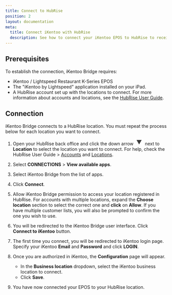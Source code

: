 ```yaml
---
title: Connect to HubRise
position: 2
layout: documentation
meta:
  title: Connect iKentoo with HubRise
  description: See how to connect your iKentoo EPOS to HubRise to receive orders from all your connected apps. Connection is simple.
---
```


## Prerequisites

To establish the connection, iKentoo Bridge requires:

- iKentoo / Lightspeed Restaurant K-Series EPOS
- The "iKentoo by Lightspeed" application installed on your iPad.
- A HubRise account set up with the locations to connect. For more information about accounts and locations, see the [HubRise User Guide](/docs).

## Connection

iKentoo Bridge connects to a HubRise location. You must repeat the process below for each location you want to connect.

1. Open your HubRise back office and click the down arrow <InlineImage width="28" height="21">![Down arrow icon](../images/001-arrow.jpg)</InlineImage> next to **Location** to select the location you want to connect. For help, check the HubRise User Guide > [Accounts](/docs/account) and [Locations](/docs/locations).

2. Select **CONNECTIONS** > **View available apps**.

3. Select iKentoo Bridge from the list of apps.

4. Click **Connect**.

5. Allow iKentoo Bridge permission to access your location registered in HubRise. For accounts with multiple locations, expand the **Choose location** section to select the correct one and **click** on **Allow**. If you have multiple customer lists, you will also be prompted to confirm the one you wish to use.

6. You will be redirected to the iKentoo Bridge user interface. Click **Connect to iKentoo** button.

7. The first time you connect, you will be redirected to iKentoo login page. Specify your iKentoo **Email** and **Password** and click **LOGIN**.

8. Once you are authorized in iKentoo, the **Configuration** page will appear.

   - In the **Business location** dropdown, select the iKentoo business location to connect.
   - Click **Save**.

9. You have now connected your EPOS to your HubRise location.
